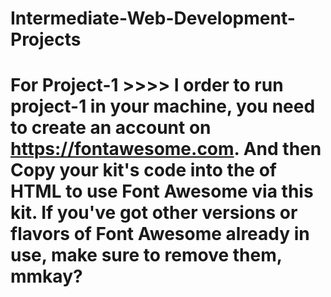 # Intermediate-Web-Development-Projects

# For Project-1  >>>> I order to run project-1 in your machine, you need to create an account on https://fontawesome.com. And then Copy your kit's code into the <head> of HTML to use Font Awesome via this kit. If you've got other versions or flavors of Font Awesome already in use, make sure to remove them, mmkay?

